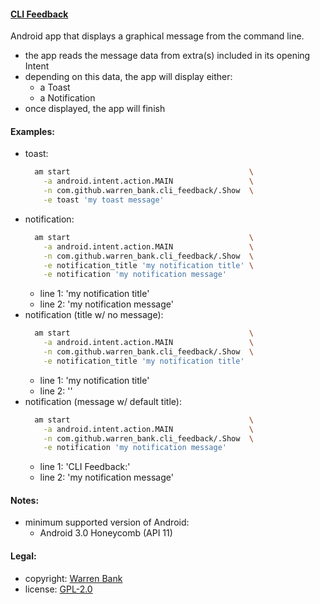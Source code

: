 #### [CLI Feedback](https://github.com/warren-bank/Android-CLI-Feedback)

Android app that displays a graphical message from the command line.

* the app reads the message data from extra(s) included in its opening Intent
* depending on this data, the app will display either:
  * a Toast
  * a Notification
* once displayed, the app will finish

#### Examples:

* toast:
  ```bash
    am start                                        \
      -a android.intent.action.MAIN                 \
      -n com.github.warren_bank.cli_feedback/.Show  \
      -e toast 'my toast message'
  ```
* notification:
  ```bash
    am start                                        \
      -a android.intent.action.MAIN                 \
      -n com.github.warren_bank.cli_feedback/.Show  \
      -e notification_title 'my notification title' \
      -e notification 'my notification message'
  ```
  * line 1: 'my notification title'
  * line 2: 'my notification message'
* notification (title w/ no message):
  ```bash
    am start                                        \
      -a android.intent.action.MAIN                 \
      -n com.github.warren_bank.cli_feedback/.Show  \
      -e notification_title 'my notification title'
  ```
  * line 1: 'my notification title'
  * line 2: ''
* notification (message w/ default title):
  ```bash
    am start                                        \
      -a android.intent.action.MAIN                 \
      -n com.github.warren_bank.cli_feedback/.Show  \
      -e notification 'my notification message'
  ```
  * line 1: 'CLI Feedback:'
  * line 2: 'my notification message'

#### Notes:

* minimum supported version of Android:
  * Android 3.0 Honeycomb (API 11)

#### Legal:

* copyright: [Warren Bank](https://github.com/warren-bank)
* license: [GPL-2.0](https://www.gnu.org/licenses/old-licenses/gpl-2.0.txt)
